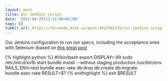 ```yaml
---
layout: post
title: Our Jenkins script
date: '2011-04-25T11:21:06+02:00'
tags: []
tumblr_url: https://fernando.blat.es/post/4922902125/our-jenkins-script
---
```

Our Jenkins configuration to run our specs, including the acceptance ones with Selenium (based on [this great post](http://blog.wakatara.com/2010/12/12/installing-a-hudson-ci-server-on-amazon-ec2-with-cucumber-and-capybara-and-github-integration/)

{% highlight python %}
#!/bin/bash 
export DISPLAY=:99 
sudo /etc/init.d/xvfb start 
bundle install --without staging production
/usr/bin/env RAILS_ENV=test bundle exec rake db:drop db:create db:migrate  
bundle exec rake
RESULT=$? 
{% endhighlight %}
exit $RESULT

